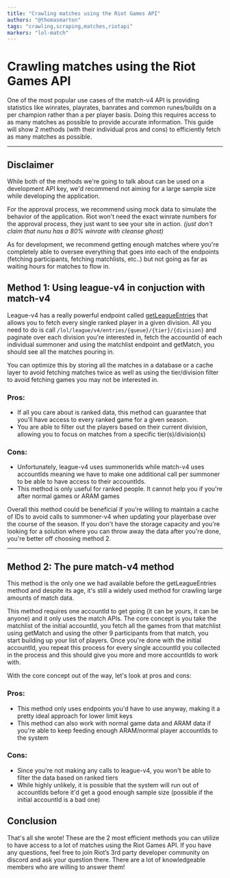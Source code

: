 ```yaml
---
title: "Crawling matches using the Riot Games API"
authors: "@thomasmarton"
tags: "crawling,scraping,matches,riotapi"
markers: "lol-match"
---
```

# Crawling matches using the Riot Games API

One of the most popular use cases of the match-v4 API is providing statistics like winrates, playrates, banrates and common runes/builds on a per champion rather than a per player basis. Doing this requires access to as many matches as possible to provide accurate information. This guide will show 2 methods (with their individual pros and cons) to efficiently fetch as many matches as possible.

---

## Disclaimer

While both of the methods we're going to talk about can be used on a development API key, we'd recommend not aiming for a large sample size while developing the application.

For the approval process, we recommend using mock data to simulate the behavior of the application. Riot won't need the exact winrate numbers for the approval process, they just want to see your site in action. *(just don't claim that nunu has a 80% winrate with cleanse ghost)*

As for development, we recommend getting enough matches where you're completely able to oversee everything that goes into each of the endpoints (fetching participants, fetching matchlists, etc..) but not going as far as waiting hours for matches to flow in.

## Method 1: Using league-v4 in conjuction with match-v4

League-v4 has a really powerful endpoint called [getLeagueEntries](https://developer.riotgames.com/apis#league-v4/GET_getLeagueEntries) that allows you to fetch every single ranked player in a given division. All you need to do is call `/lol/league/v4/entries/{queue}/{tier}/{division}` and paginate over each division you're interested in, fetch the accountId of each individual summoner and using the matchlist endpoint and getMatch, you should see all the matches pouring in.

You can optimize this by storing all the matches in a database or a cache layer to avoid fetching matches twice as well as using the tier/division filter to avoid fetching games you may not be interested in.

### Pros:

- If all you care about is ranked data, this method can guarantee that you'll have access to every ranked game for a given season.
- You are able to filter out the players based on their current division, allowing you to focus on matches from a specific tier(s)/division(s)

### Cons:

- Unfortunately, league-v4 uses summonerIds while match-v4 uses accountIds meaning we have to make one additional call per summoner to be able to have access to their accountIds.
- This method is only useful for ranked people. It cannot help you if you're after normal games or ARAM games

Overall this method could be beneficial if you're willing to maintain a cache of IDs to avoid calls to summoner-v4 when updating your playerbase over the course of the season. If you don't have the storage capacity and you're looking for a solution where you can throw away the data after you're done, you're better off choosing method 2.

---

## Method 2: The pure match-v4 method

This method is the only one we had available before the getLeagueEntries method and despite its age, it's still a widely used method for crawling large amounts of match data.

This method requires one accountId to get going (it can be yours, it can be anyone) and it only uses the match APIs. The core concept is you take the matchlist of the initial accountId, you fetch all the games from that matchlist using getMatch and using the other 9 participants from that match, you start building up your list of players. Once you're done with the initial accountId, you repeat this process for every single accountId you collected in the process and this should give you more and more accountIds to work with.

With the core concept out of the way, let's look at pros and cons:

### Pros:

- This method only uses endpoints you'd have to use anyway, making it a pretty ideal approach for lower limit keys
- This method can also work with normal game data and ARAM data if you're able to keep feeding enough ARAM/normal player accountIds to the system

### Cons:

- Since you're not making any calls to league-v4, you won't be able to filter the data based on ranked tiers
- While highly unlikely, it is possible that the system will run out of accountIds before it'd get a good enough sample size (possible if the initial accountId is a bad one)

## Conclusion

That's all she wrote! These are the 2 most efficient methods you can utilize to have access to a lot of matches using the Riot Games API.  If you have any questions, feel free to join Riot’s 3rd party developer  community on discord and ask your question there. There are a lot of  knowledgeable members who are willing to answer them!

